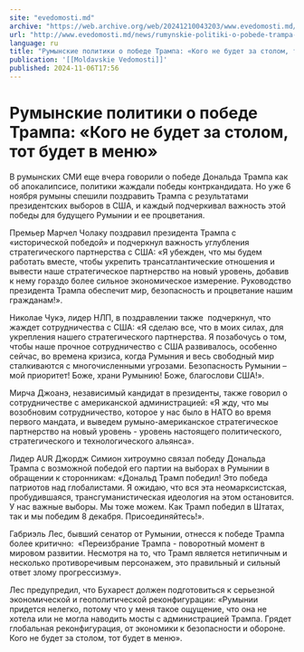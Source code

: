 ```yaml
---
site: "evedomosti.md"
archive: "https://web.archive.org/web/20241210043203/www.evedomosti.md/news/rumynskie-politiki-o-pobede-trampa-kogo-ne-budet-za-stolom-t"
url: "http://www.evedomosti.md/news/rumynskie-politiki-o-pobede-trampa-kogo-ne-budet-za-stolom-t"
language: ru
title: "Румынские политики о победе Трампа: «Кого не будет за столом, тот будет в меню»"
publication: '[[Moldavskie Vedomosti]]'
published: 2024-11-06T17:56
---
```


# Румынские политики о победе Трампа: «Кого не будет за столом, тот будет в меню»

В румынских СМИ еще вчера говорили о победе Дональда Трампа как об апокалипсисе, политики жаждали победы контркандидата. Но уже 6 ноября румыны спешили поздравить Трампа с результатами президентских выборов в США, и каждый подчеркивал важность этой победы для будущего Румынии и ее процветания.

Премьер Марчел Чолаку поздравил президента Трампа с «исторической победой» и подчеркнул важность углубления стратегического партнерства с США: «Я убежден, что мы будем работать вместе, чтобы укрепить трансатлантические отношения и вывести наше стратегическое партнерство на новый уровень, добавив к нему гораздо более сильное экономическое измерение. Руководство президента Трампа обеспечит мир, безопасность и процветание нашим гражданам!».

Николае Чукэ, лидер НЛП, в поздравлении также  подчеркнул, что жаждет сотрудничества с США: «Я сделаю все, что в моих силах, для укрепления нашего стратегического партнерства. Я позабочусь о том, чтобы наше прочное сотрудничество с США развивалось, особенно сейчас, во времена кризиса, когда Румыния и весь свободный мир сталкиваются с многочисленными угрозами. Безопасность Румынии – мой приоритет! Боже, храни Румынию! Боже, благослови США!».

Мирча Джоанэ, независимый кандидат в президенты, также говорил о сотрудничестве с американской администрацией: «Я жду, что мы возобновим сотрудничество, которое у нас было в НАТО во время первого мандата, и выведем румыно-американское стратегическое партнерство на новый уровень - уровень настоящего политического, стратегического и технологического альянса».

Лидер AUR Джордж Симион хитроумно связал победу Дональда Трампа с возможной победой его партии на выборах в Румынии в обращении к сторонникам: «Дональд Трамп победил! Это победа патриотов над глобалистами. Я ожидаю, что вся эта неомарксистская, пробудившаяся, трансгуманистическая идеология на этом остановится. У нас важные выборы. Мы тоже можем. Как Трамп победил в Штатах, так и мы победим 8 декабря. Присоединяйтесь!».

Габриэль Лес, бывший сенатор от Румынии, отнесся к победе Трампа более критично:  «Переизбрание Трампа - поворотный момент в мировом развитии. Несмотря на то, что Трамп является нетипичным и несколько противоречивым персонажем, это правильный и сильный ответ злому прогрессизму».

Лес предупредил, что Бухарест должен подготовиться к серьезной экономической и геополитической реконфигурации: «Румынии придется нелегко, потому что у меня такое ощущение, что она не хотела или не могла наводить мосты с администрацией Трампа. Грядет глобальная реконфигурация, от экономики к безопасности и обороне. Кого не будет за столом, тот будет в меню».